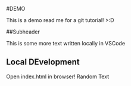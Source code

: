 #DEMO

This is a demo read me for a git tutorial! >:D

##Subheader

This is some more text written locally in VSCode

## Local DEvelopment
Open index.html in browser! Random Text

